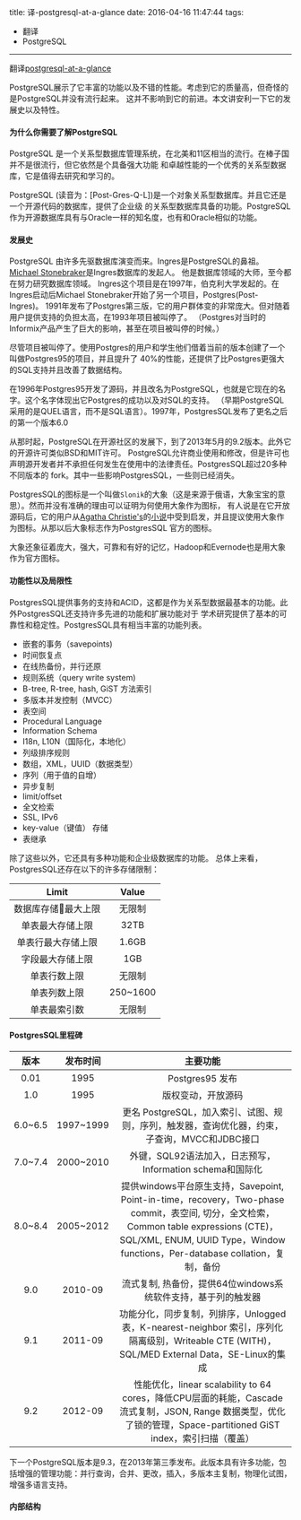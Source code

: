 title: 译-postgresql-at-a-glance
date: 2016-04-16 11:47:44
tags:
  - 翻译
  - PostgreSQL
---

翻译[postgresql-at-a-glance](http://www.cubrid.org/blog/dev-platform/postgresql-at-a-glance)

PostgreSQL展示了它丰富的功能以及不错的性能。考虑到它的质量高，但奇怪的是PostgreSQL并没有流行起来。
这并不影响到它的前进。本文讲安利一下它的发展史以及特性。

#### 为什么你需要了解PostgreSQL

PostgreSQL 是一个关系型数据库管理系统，在北美和11区相当的流行。在棒子国并不是很流行，但它依然是个具备强大功能
和卓越性能的一个优秀的关系型数据库，它是值得去研究和学习的。

PostgreSQL (读音为：[Post-Gres-Q-L])是一个对象关系型数据库。并且它还是一个开源代码的数据库，提供了企业级
的关系型数据库具备的功能。PostgreSQL作为开源数据库具有与Oracle一样的知名度，也有和Oracle相似的功能。

#### 发展史

PostgreSQL 由许多先驱数据库演变而来。Ingres是PostgreSQL的鼻祖。
[Michael Stonebraker](https://en.wikipedia.org/wiki/Michael_Stonebraker)是Ingres数据库的发起人。
他是数据库领域的大师，至今都在努力研究数据库领域。
Ingres这个项目是在1997年，伯克利大学发起的。在Ingres启动后Michael Stonebraker开始了另一个项目，Postgres(Post-Ingres)。
1991年发布了Postgres第三版，它的用户群体变的非常庞大。但对随着用户提供支持的负担太高，在1993年项目被叫停了。
（Postgres对当时的Informix产品产生了巨大的影响，甚至在项目被叫停的时候。）

尽管项目被叫停了。使用Postgres的用户和学生他们借着当前的版本创建了一个叫做Postgres95的项目，并且提升了
40%的性能，还提供了比Postgres更强大的SQL支持并且改善了数据结构。

在1996年Postgres95开发了源码，并且改名为PostgreSQL，也就是它现在的名字。这个名字体现出它Postgres的成功以及对SQL的支持。
（早期PostgreSQL采用的是QUEL语言，而不是SQL语言）。1997年，PostgresSQL发布了更名之后的第一个版本6.0

从那时起，PostgreSQL在开源社区的发展下，到了2013年5月的9.2版本。此外它的开源许可类似BSD和MIT许可。
PostgreSQL允许商业使用和修改，但是许可也声明源开发者并不承担任何发生在使用中的法律责任。PostgresSQL超过20多种不同版本的
fork。其中一些影响PostgresSQL，一些则已经消失。

PostgresSQL的图标是一个叫做`Slonik`的大象（这是来源于俄语，大象宝宝的意思）。然而并没有准确的理由可以证明为何使用大象作为图标，
有人说是在它开放源码后，它的用户从[Agatha Christie's](https://en.wikipedia.org/wiki/Agatha_Christie)的[小说](https://en.wikipedia.org/wiki/Elephants_Can_Remember)中受到启发，并且提议使用大象作为图标。从那以后大象标志作为PostgresSQL
官方的图标。

大象还象征着庞大，强大，可靠和有好的记忆，Hadoop和Evernode也是用大象作为官方图标。

#### 功能性以及局限性

PostgresSQL提供事务的支持和ACID，这都是作为关系型数据最基本的功能。此外PostgresSQL还支持许多先进的功能和扩展功能对于
学术研究提供了基本的可靠性和稳定性。PostgresSQL具有相当丰富的功能列表。
  * 嵌套的事务（savepoints)
  * 时间恢复点
  * 在线热备份，并行还原
  * 规则系统（query write system)
  * B-tree, R-tree, hash, GiST 方法索引
  * 多版本并发控制（MVCC）
  * 表空间
  * Procedural Language
  * Information Schema
  * I18n, L10N（国际化，本地化）
  * 列级排序规则
  * 数组，XML，UUID（数据类型）
  * 序列（用于值的自增）
  * 异步复制
  * limit/offset
  * 全文检索
  * SSL, IPv6
  * key-value（键值） 存储
  * 表继承

除了这些以外，它还具有多种功能和企业级数据库的功能。
总体上来看，PostgresSQL还存在以下的许多存储限制：  

| Limit | Value |
| :---: | :-----: |
| 数据库存储最大上限 | 无限制 |
| 单表最大存储上限 | 32TB |
| 单表行最大存储上限 | 1.6GB |
| 字段最大存储上限 | 1GB |
| 单表行数上限 | 无限制 |
| 单表列数上限 | 250~1600 |
| 单表最索引数 | 无限制 |

#### PostgresSQL里程碑

| 版本 | 发布时间 | 主要功能 |
| :--: | :-----: | :-----: |
| 0.01 | 1995 | Postgres95 发布 |
| 1.0  | 1995 | 版权变动，开放源码|
| 6.0~6.5 | 1997~1999 | 更名 PostgreSQL，加入索引、试图、规则，序列，触发器，查询优化器，约束，子查询，MVCC和JDBC接口 |
| 7.0~7.4 | 2000~2010 | 外键，SQL92语法加入，日志预写，Information schema和国际化 |
| 8.0~8.4 | 2005~2012 | 提供windows平台原生支持，Savepoint, Point-in-time，recovery，Two-phase commit，表空间, 切分，全文检索，Common table expressions (CTE)，SQL/XML, ENUM, UUID Type，Window functions，Per-database collation，复制，备份 |
| 9.0 | 2010-09 | 流式复制, 热备份，提供64位windows系统软件支持，基于列的触发器
| 9.1 | 2011-09 | 功能分化，同步复制，列排序，Unlogged 表，K-nearest-neighbor 索引，序列化隔离级别，Writeable CTE (WITH)，SQL/MED External Data，SE-Linux的集成
| 9.2 | 2012-09 | 性能优化，linear scalability to 64 cores，降低CPU层面的耗能，Cascade 流式复制，JSON, Range 数据类型，优化了锁的管理，Space-partitioned GiST index，索引扫描（覆盖）

下一个PostgreSQL版本是9.3，在2013年第三季发布。此版本具有许多功能，包括增强的管理功能：并行查询，合并、更改，插入，多版本主复制，物理化试图，增强多语言支持。

#### 内部结构

